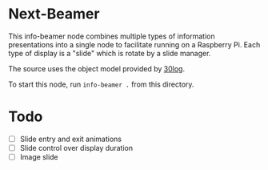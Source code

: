 # Next-Beamer

This info-beamer node combines multiple types of information presentations into a single node to facilitate running on a Raspberry Pi.  Each type of display is a "slide" which is rotate by a slide manager.

The source uses the object model provided by [30log](https://github.com/Yonaba/30log).

To start this node, run `info-beamer .` from this directory.

# Todo

- [ ] Slide entry and exit animations
- [ ] Slide control over display duration
- [ ] Image slide
